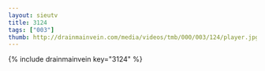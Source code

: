 ```yaml
--- 
layout: sieutv
title: 3124
tags: ["003"]
thumb: http://drainmainvein.com/media/videos/tmb/000/003/124/player.jpg
---
```

{% include drainmainvein key="3124" %} 
